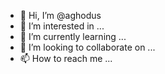 - 👋 Hi, I’m @aghodus
- 👀 I’m interested in ...
- 🌱 I’m currently learning ...
- 💞️ I’m looking to collaborate on ...
- 📫 How to reach me ...

<!---
aghodus/aghodus is a ✨ special ✨ repository because its `README.md` (this file) appears on your GitHub profile.
You can click the Preview link to take a look at your changes.
--->
